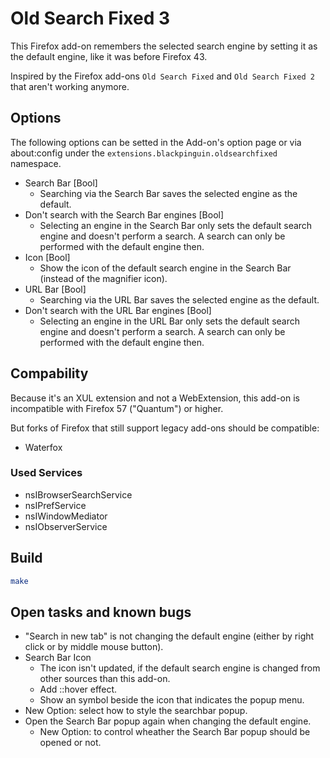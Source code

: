 # Old Search Fixed 3

This Firefox add-on remembers the selected search engine by setting it as the default engine, like it was before Firefox 43.

Inspired by the Firefox add-ons `Old Search Fixed` and `Old Search Fixed 2` that aren't working anymore.

## Options

The following options can be setted in the Add-on's option page or via about:config under the `extensions.blackpinguin.oldsearchfixed` namespace.

- Search Bar [Bool]
   - Searching via the Search Bar saves the selected engine as the default.
- Don't search with the Search Bar engines [Bool]
   - Selecting an engine in the Search Bar only sets the default search engine and doesn't perform a search. A search can only be performed with the default engine then.
- Icon [Bool]
   - Show the icon of the default search engine in the Search Bar (instead of the magnifier icon).
- URL Bar [Bool]
   - Searching via the URL Bar saves the selected engine as the default.
- Don't search with the URL Bar engines [Bool]
   - Selecting an engine in the URL Bar only sets the default search engine and doesn't perform a search. A search can only be performed with the default engine then.


## Compability

Because it's an XUL extension and not a WebExtension, this add-on is incompatible with Firefox 57 ("Quantum") or higher.

But forks of Firefox that still support legacy add-ons should be compatible:

- Waterfox

### Used Services

- nsIBrowserSearchService
- nsIPrefService
- nsIWindowMediator
- nsIObserverService


## Build

```bash
make
```


## Open tasks and known bugs

- "Search in new tab" is not changing the default engine (either by right click or by middle mouse button).
- Search Bar Icon
   - The icon isn't updated, if the default search engine is changed from other sources than this add-on.
   - Add ::hover effect.
   - Show an symbol beside the icon that indicates the popup menu.
- New Option: select how to style the searchbar popup.
- Open the Search Bar popup again when changing the default engine.
   - New Option: to control wheather the Search Bar popup should be opened or not.
